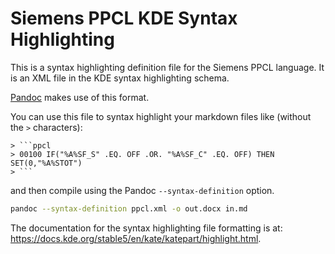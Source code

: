 # Siemens PPCL KDE Syntax Highlighting

This is a syntax highlighting definition file for the Siemens PPCL language.
It is an XML file in the KDE syntax highlighting schema.

[Pandoc](https://pandoc.org/) makes use of this format.

You can use this file to syntax highlight your markdown files like (without the `>` characters):

```
> ```ppcl
> 00100	IF("%A%SF_S" .EQ. OFF .OR. "%A%SF_C" .EQ. OFF) THEN SET(0,"%A%STOT")
> ```
```

and then compile using the Pandoc `--syntax-definition` option.

```sh
pandoc --syntax-definition ppcl.xml -o out.docx in.md
```

The documentation for the syntax highlighting file formatting is at: <https://docs.kde.org/stable5/en/kate/katepart/highlight.html>.
